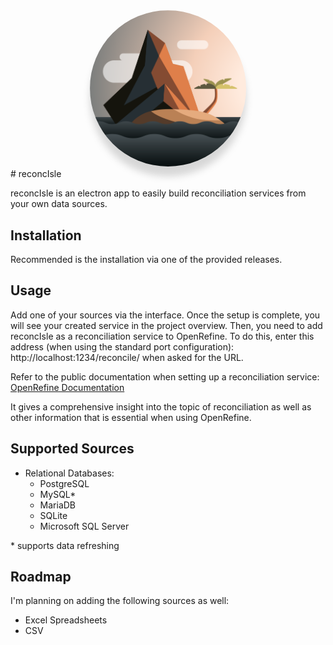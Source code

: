<div style="text-align: center"><img src="src/app/assets/island.svg" style="width: 250px; border-radius: 125px; filter: drop-shadow(0px 16px 6px rgba(0, 0, 0, 0.15));
"></div>
# reconcIsle

reconcIsle is an electron app to easily build reconciliation services from your own data sources.

## Installation

Recommended is the installation via one of the provided releases.

## Usage

Add one of your sources via the interface. Once the setup is complete, you will see your created service in the project overview.
Then, you need to add reconcIsle as a reconciliation service to OpenRefine. To do this, enter this address (when using the standard port configuration): http://localhost:1234/reconcile/ when asked for the URL.

Refer to the public documentation when setting up a reconciliation service: [OpenRefine Documentation](https://docs.openrefine.org/manual/reconciling/)

It gives a comprehensive insight into the topic of reconciliation as well as other information that is essential when using OpenRefine.

## Supported Sources

- Relational Databases:
  - PostgreSQL
  - MySQL\*
  - MariaDB
  - SQLite
  - Microsoft SQL Server

\* supports data refreshing

## Roadmap

I'm planning on adding the following sources as well:

- Excel Spreadsheets
- CSV
